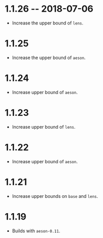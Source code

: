 # 1.1.26 -- 2018-07-06

- Increase the upper bound of `lens`.

# 1.1.25

- Increase the upper bound of `aeson`.

# 1.1.24

- Increase upper bound of `aeson`.

# 1.1.23

- Increase upper bound of `lens`.

# 1.1.22

- Increase upper bound of `aeson`.

# 1.1.21

- Increase upper bounds on `base` and `lens`.

# 1.1.19

- Builds with `aeson-0.11`.
